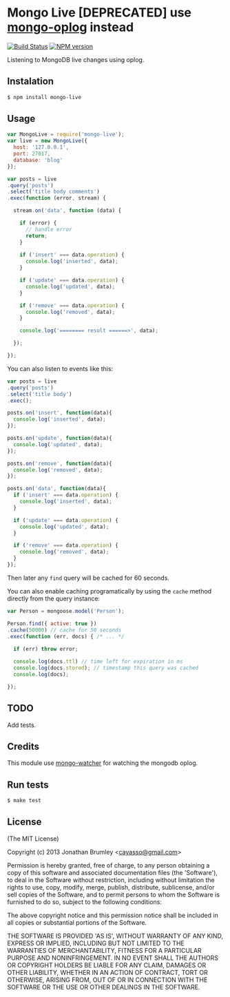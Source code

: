 # Mongo Live [DEPRECATED] use [mongo-oplog](https://github.com/cayasso/mongo-oplog) instead

[![Build Status](https://travis-ci.org/cayasso/mongo-live.png?branch=master)](https://travis-ci.org/cayasso/mongo-live)
[![NPM version](https://badge.fury.io/js/mongo-live.png)](http://badge.fury.io/js/mongo-live)

Listening to MongoDB live changes using oplog.

## Instalation

``` bash
$ npm install mongo-live
```

## Usage

``` javascript
var MongoLive = require('mongo-live');
var live = new MongoLive({
  host: '127.0.0.1',
  port: 27017,
  database: 'blog'
});

var posts = live
.query('posts')
.select('title body comments')
.exec(function (error, stream) {

  stream.on('data', function (data) {

    if (error) {
      // handle error
      return;
    }
      
    if ('insert' === data.operation) {
      console.log('inserted', data);
    }

    if ('update' === data.operation) {
      console.log('updated', data);
    }

    if ('remove' === data.operation) {
      console.log('removed', data);
    }

    console.log('======== result ======>', data);

  });

});

```

You can also listen to events like this:

```javascript
var posts = live
.query('posts')
.select('title body')
.exec();

posts.on('insert', function(data){
  console.log('inserted', data);
});

posts.on('update', function(data){
  console.log('updated', data);
});

posts.on('remove', function(data){
  console.log('removed', data);
});

posts.on('data', function(data){
  if ('insert' === data.operation) {
    console.log('inserted', data);
  }

  if ('update' === data.operation) {
    console.log('updated', data);
  }

  if ('remove' === data.operation) {
    console.log('removed', data);
  }
});
```

Then later any `find` query will be cached for 60 seconds.

You can also enable caching programatically by using the `cache` method directly from the query instance:

``` javascript
var Person = mongoose.model('Person');

Person.find({ active: true })
.cache(50000) // cache for 50 seconds
.exec(function (err, docs) { /* ... */
  
  if (err) throw error;

  console.log(docs.ttl) // time left for expiration in ms
  console.log(docs.stored); // timestamp this query was cached
  console.log(docs);

});

```

## TODO

Add tests.

## Credits

This module use [mongo-watcher](https://github.com/torchlightsoftware/mongo-watcher) for watching the mongodb oplog.

## Run tests

``` bash
$ make test
```

## License

(The MIT License)

Copyright (c) 2013 Jonathan Brumley &lt;cayasso@gmail.com&gt;

Permission is hereby granted, free of charge, to any person obtaining
a copy of this software and associated documentation files (the
'Software'), to deal in the Software without restriction, including
without limitation the rights to use, copy, modify, merge, publish,
distribute, sublicense, and/or sell copies of the Software, and to
permit persons to whom the Software is furnished to do so, subject to
the following conditions:

The above copyright notice and this permission notice shall be
included in all copies or substantial portions of the Software.

THE SOFTWARE IS PROVIDED 'AS IS', WITHOUT WARRANTY OF ANY KIND,
EXPRESS OR IMPLIED, INCLUDING BUT NOT LIMITED TO THE WARRANTIES OF
MERCHANTABILITY, FITNESS FOR A PARTICULAR PURPOSE AND NONINFRINGEMENT.
IN NO EVENT SHALL THE AUTHORS OR COPYRIGHT HOLDERS BE LIABLE FOR ANY
CLAIM, DAMAGES OR OTHER LIABILITY, WHETHER IN AN ACTION OF CONTRACT,
TORT OR OTHERWISE, ARISING FROM, OUT OF OR IN CONNECTION WITH THE
SOFTWARE OR THE USE OR OTHER DEALINGS IN THE SOFTWARE.
